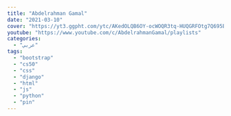 ```yaml
---
title: "Abdelrahman Gamal"
date: "2021-03-10"
cover: "https://yt3.ggpht.com/ytc/AKedOLQB6OY-ocWOQR3tq-HUQGRFOtg7Q695B08kkHX64A=s88-c-k-c0x00ffffff-no-rj"
youtube: "https://www.youtube.com/c/AbdelrahmanGamal/playlists"
categories:
  - "عربي"
tags:
  - "bootstrap"
  - "cs50"
  - "css"
  - "django"
  - "html"
  - "js"
  - "python"
  - "pin"
---
```



